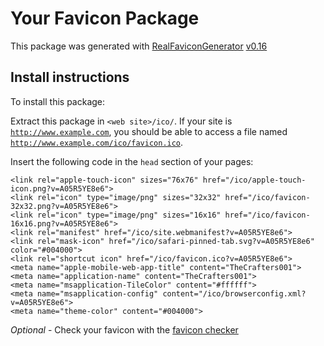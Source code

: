 # Your Favicon Package

This package was generated with [RealFaviconGenerator](https://realfavicongenerator.net/) [v0.16](https://realfavicongenerator.net/change_log#v0.16)

## Install instructions

To install this package:

Extract this package in <code>&lt;web site&gt;/ico/</code>. If your site is <code>http://www.example.com</code>, you should be able to access a file named <code>http://www.example.com/ico/favicon.ico</code>.

Insert the following code in the `head` section of your pages:

    <link rel="apple-touch-icon" sizes="76x76" href="/ico/apple-touch-icon.png?v=A05R5YE8e6">
    <link rel="icon" type="image/png" sizes="32x32" href="/ico/favicon-32x32.png?v=A05R5YE8e6">
    <link rel="icon" type="image/png" sizes="16x16" href="/ico/favicon-16x16.png?v=A05R5YE8e6">
    <link rel="manifest" href="/ico/site.webmanifest?v=A05R5YE8e6">
    <link rel="mask-icon" href="/ico/safari-pinned-tab.svg?v=A05R5YE8e6" color="#004000">
    <link rel="shortcut icon" href="/ico/favicon.ico?v=A05R5YE8e6">
    <meta name="apple-mobile-web-app-title" content="TheCrafters001">
    <meta name="application-name" content="TheCrafters001">
    <meta name="msapplication-TileColor" content="#ffffff">
    <meta name="msapplication-config" content="/ico/browserconfig.xml?v=A05R5YE8e6">
    <meta name="theme-color" content="#004000">

*Optional* - Check your favicon with the [favicon checker](https://realfavicongenerator.net/favicon_checker)